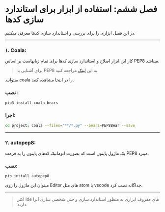 #  فصل ششم: استفاده از ابزار برای استاندارد سازی کدها

در این فصل ابزاری را برای بررسی و استاندارد سازی کدها معرفی میکنیم.

-------------------------------

### ۱. Coala:

کار این ابزار اصلاح و استاندارد سازی کدها برای تمام زبانهاست بر اساس PEP8 میباشد.

> برای آشنایی با PEP8 به این [لینک](https://www.python.org/dev/peps/pep-0008/) مراجعه کنید.

میتوانید coala را در [اینجا](https://coala.io/) مشاهده کنید.

### نصب :

```bash
pip3 install coala-bears
```



### اجرا:

```bash
cd project; coala --files="**/*.py" --bears=PEP8Bear --save
```



------------------------------

### ۲. autopep8:

یک ماژول پایتون است که بصورت اتوماتیک کدهای پایتون را به فرمت PEP8 میبرد.

### نصب:

```
pip install autopep8
```

میتوان این ماژول را روی Editor های مثل atom یا vscode جداگانه نصب کرد.

--------------

> اکثر Ide های مفروف ابزاری به منظور استاندارد سازی و حتی شخصی سازی آنرا دارند.